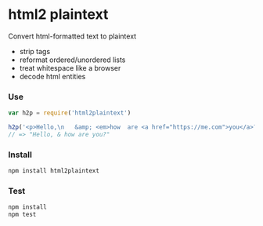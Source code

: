 html2 plaintext
==============

Convert html-formatted text to plaintext

- strip tags
- reformat ordered/unordered lists
- treat whitespace like a browser
- decode html entities


### Use

```js
var h2p = require('html2plaintext')

h2p('<p>Hello,\n   &amp; <em>how  are <a href="https://me.com">you</a>?</em></p>')
// => "Hello, & how are you?"
```

### Install

```sh
npm install html2plaintext
```

### Test

```sh
npm install
npm test
```
